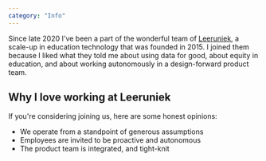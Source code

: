 ```yaml
---
category: "Info"
---
```

Since late 2020 I've been a part of the wonderful team of [Leeruniek](https://www.leeruniek.nl), a scale-up in education technology that was founded in 2015. I joined them because I liked what they told me about using data for good, about equity in education, and about working autonomously in a design-forward product team.

## Why I love working at Leeruniek
If you're considering joining us, here are some honest opinions:
- We operate from a standpoint of generous assumptions
- Employees are invited to be proactive and autonomous
- The product team is integrated, and tight-knit